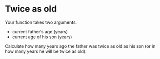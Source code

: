 # Twice as old

Your function takes two arguments:

- current father's age (years)
- current age of his son (years)

Calculate how many years ago the father was twice as old as his son (or in how many years he will be twice as old).